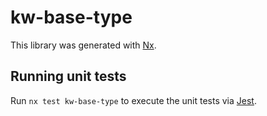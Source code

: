 # kw-base-type

This library was generated with [Nx](https://nx.dev).


## Running unit tests

Run `nx test kw-base-type` to execute the unit tests via [Jest](https://jestjs.io).


